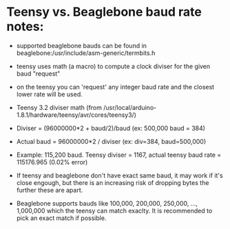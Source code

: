 # Teensy vs. Beaglebone baud rate notes:

* supported beaglebone bauds can be found in
  beaglebone:/usr/include/asm-generic/termbits.h

* teensy uses math (a macro) to compute a clock diviser for the given
  baud "request"

* on the teensy you can 'request' any integer baud rate and the
  closest lower rate will be used.

* Teensy 3.2 diviser math (from
  /usr/local/arduino-1.8.1/hardware/teensy/avr/cores/teensy3/)

* Diviser = (96000000*2 + baud/2)/baud (ex: 500,000 baud = 384)

* Actual baud = 96000000*2 / diviser (ex: div=384, baud=500,000)

* Example: 115,200 baud.  Teensy diviser = 1167, actual teensy baud
  rate = 115176.965  (0.02% error)

* If teensy and beaglebone don't have exact same baud, it may work if
  it's close engough, but there is an increasing risk of dropping
  bytes the further these are apart.

* Beaglebone supports bauds like 100,000, 200,000, 250,000, ...,
  1,000,000 which the teensy can match exaclty.  It is recommended to
  pick an exact match if possible.

